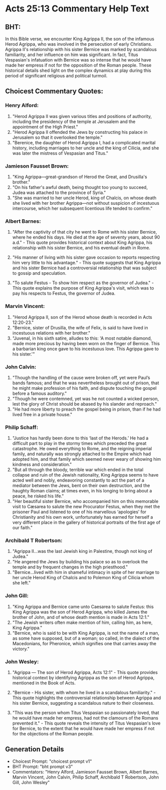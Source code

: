 # Acts 25:13 Commentary Help Text

## BHT:
In this Bible verse, we encounter King Agrippa II, the son of the infamous Herod Agrippa, who was involved in the persecution of early Christians. Agrippa II's relationship with his sister Bernice was marked by scandalous familiarity, and her influence on him was significant. In fact, Titus Vespasian's infatuation with Bernice was so intense that he would have made her empress if not for the opposition of the Roman people. These historical details shed light on the complex dynamics at play during this period of significant religious and political turmoil.

## Choicest Commentary Quotes:
### Henry Alford:
1. "Herod Agrippa II was given various titles and positions of authority, including the presidency of the temple at Jerusalem and the appointment of the High Priest." 
2. "Herod Agrippa II offended the Jews by constructing his palace in Jerusalem so that it overlooked the temple." 
3. "Berenice, the daughter of Herod Agrippa I, had a complicated marital history, including marriages to her uncle and the king of Cilicia, and she was later the mistress of Vespasian and Titus."

### Jamieson Fausset Brown:
1. "King Agrippa—great-grandson of Herod the Great, and Drusilla's brother." 
2. "On his father's awful death, being thought too young to succeed, Judea was attached to the province of Syria." 
3. "She was married to her uncle Herod, king of Chalcis, on whose death she lived with her brother Agrippa—not without suspicion of incestuous intercourse, which her subsequent licentious life tended to confirm."

### Albert Barnes:
1. "After the captivity of that city he went to Rome with his sister Bernice, where he ended his days. He died at the age of seventy years, about 90 a.d." - This quote provides historical context about King Agrippa, his relationship with his sister Bernice, and his eventual death in Rome.

2. "His manner of living with his sister gave occasion to reports respecting him very little to his advantage." - This quote suggests that King Agrippa and his sister Bernice had a controversial relationship that was subject to gossip and speculation.

3. "To salute Festus - To show him respect as the governor of Judea." - This quote explains the purpose of King Agrippa's visit, which was to pay his respects to Festus, the governor of Judea.

### Marvin Vincent:
1. "Herod Agrippa II, son of the Herod whose death is recorded in Acts 12:20-23."
2. "Bernice, sister of Drusilla, the wife of Felix, is said to have lived in incestuous relations with her brother."
3. "Juvenal, in his sixth satire, alludes to this: 'A most notable diamond, made more precious by having been worn on the finger of Bernice. This a barbarian king once gave to his incestuous love. This Agrippa gave to his sister.'"

### John Calvin:
1. "Though the handling of the cause were broken off, yet were Paul’s bands famous; and that he was nevertheless brought out of prison, that he might make profession of his faith, and dispute touching the gospel before a famous auditory." 
2. "Though he were contemned, yet was he not counted a wicked person, lest the glory of Christ should be abased by his slander and reproach."
3. "He had more liberty to preach the gospel being in prison, than if he had lived free in a private house."

### Philip Schaff:
1. "Justice has hardly been done to this ‘last of the Herods.’ He had a difficult part to play in the stormy times which preceded the great catastrophe. He owed everything to Rome, and the reigning imperial family, and naturally was strongly attached to the Empire which had adopted him, and that family which seemed never weary of showing him kindness and consideration." 
2. "But all through the bloody, terrible war which ended in the total collapse and ruin of the Jewish nationality, King Agrippa seems to have acted well and nobly, endeavoring constantly to act the part of a mediator between the Jews, bent on their own destruction, and the haughty Roman claims; at times even, in his longing to bring about a peace, he risked his life."
3. "Her beautiful sister Bernice, who accompanied him on this memorable visit to Cæsarea to salute the new Procurator Festus, when they met the prisoner Paul and listened to one of his marvellous ‘apologies’ for Christianity and his own work, unfortunately has earned for herself a very different place in the gallery of historical portraits of the first age of our faith."

### Archibald T Robertson:
1. "Agrippa II...was the last Jewish king in Palestine, though not king of Judea."
2. "He angered the Jews by building his palace so as to overlook the temple and by frequent changes in the high priesthood."
3. "Bernice...lived with him in shameful intimacy in spite of her marriage to her uncle Herod King of Chalcis and to Polemon King of Cilicia whom she left."

### John Gill:
1. "King Agrippa and Bernice came unto Caesarea to salute Festus: this King Agrippa was the son of Herod Agrippa, who killed James the brother of John, and of whose death mention is made in Acts 12:1." 
2. "The Jewish writers often make mention of him, calling him, as here, King Agrippa." 
3. "Bernice, who is said to be with King Agrippa, is not the name of a man, as some have supposed, but of a woman; so called, in the dialect of the Macedonians, for Pheronice, which signifies one that carries away the victory."

### John Wesley:
1. "Agrippa — The son of Herod Agrippa, Acts 12:1" - This quote provides historical context by identifying Agrippa as the son of Herod Agrippa, mentioned in the Book of Acts.

2. "Bernice - His sister, with whom he lived in a scandalous familiarity." - This quote highlights the controversial relationship between Agrippa and his sister Bernice, suggesting a scandalous nature to their closeness.

3. "This was the person whom Titus Vespasian so passionately loved, that he would have made her empress, had not the clamours of the Romans prevented it." - This quote reveals the intensity of Titus Vespasian's love for Bernice, to the extent that he would have made her empress if not for the objections of the Roman people.


## Generation Details
- Choicest Prompt: "choicest prompt v1"
- BHT Prompt: "bht prompt v3"
- Commentators: "Henry Alford, Jamieson Fausset Brown, Albert Barnes, Marvin Vincent, John Calvin, Philip Schaff, Archibald T Robertson, John Gill, John Wesley"
